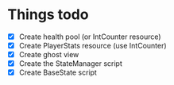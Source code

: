 # Things todo

- [x] Create health pool (or IntCounter resource)
- [x] Create PlayerStats resource (use IntCounter)
- [x] Create ghost view
- [x] Create the StateManager script
- [x] Create BaseState script

